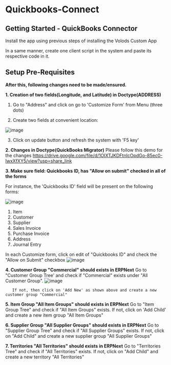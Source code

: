 # Quickbooks-Connect
<h2>Getting Started - QuickBooks Connector</h2>
Install the app using previous steps of installing the Volods Custom App

In a same manner, create one client script in the system and paste its respective code in it.


<h2>Setup Pre-Requisites</h2>
<b>After this, following changes need to be made/ensured.</b>

<b>1. Creation of two fields(Longitude, and Latitude) in Doctype(ADDRESS)</b>

1. Go to "Address" and click on go to 'Customize Form' from Menu (three dots)
       
2. Create two fields at convenient location:

![image](https://user-images.githubusercontent.com/120718232/213428693-0b48a3e1-eaf7-40cb-b45f-2d3820f28936.png)
       
3. Click on update button and refresh the system with 'F5 key'

<b>2. Changes in Doctype(QuickBooks Migrator)</b>
Please follow this demo for the changes
https://drive.google.com/file/d/1OIXTJKDFtnIcOpdGo-85ec0-IwxXfXY5/view?usp=share_link

<b>3. Make sure field: Quickbooks ID, has "Allow on submit" checked in all of the forms</b>

For instance, the 'Quickbooks ID' field will be present on the following forms:

![image](https://user-images.githubusercontent.com/120718232/213429069-ea24f5f1-6f1f-4fc6-a672-f4450b2c3d7c.png)

1. Item
2. Customer
3. Supplier
4. Sales Invoice
5. Purchase Invoice
6. Address
7. Journal Entry

In each Customize form, click on edit of "Quickbooks ID" and check the "Allow on Submit" checkbox
       ![image](https://user-images.githubusercontent.com/120718232/213420340-8c5ac925-4a70-486b-b6d9-188d487ae906.png)
       

      
<b>4. Customer Group "Commercial" should exists in ERPNext</b>
       Go to "Customer Group Tree' and check if "Commercial" exists under "All Customer Group".
       ![image](https://user-images.githubusercontent.com/120718232/213416987-e712dab5-64e1-450b-a213-ad54cbf6956e.png)
       
       If not, then click on 'Add New' as shown above and create a new customer group "Commercial"

<b>5. Item Group "All Item Groups" should exists in ERPNext</b>
       Go to "Item Group Tree" and check if "All Item Groups" exists. If not, click on 'Add Child' and create a new item group "All Item Groups"
       
<b>6. Supplier Group "All Supplier Groups" should exists in ERPNext</b>
       Go to "Supplier Group Tree" and check if "All Supplier Groups" exists. If not, click on "Add Child" and create a new supplier group "All Supplier Groups"
       
<b>7. Territories "All Territories" should exists in ERPNext</b>
       Go to "Territories Tree" and check if "All Territories" exists. If not, click on "Add Child" and create a new territory "All Territories"
